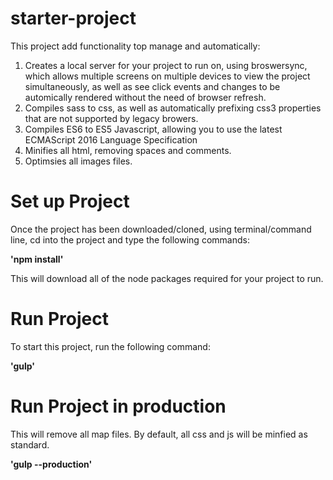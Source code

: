 # starter-project

This project add functionality top manage and automatically:

1. Creates a local server for your project to run on, using broswersync, which allows multiple screens on multiple devices to view the project simultaneously, as well as see click events and changes to be automically rendered without the need of browser refresh. 
2. Compiles sass to css, as well as automatically prefixing css3 properties that are not supported by legacy browers.
3. Compiles ES6 to ES5 Javascript, allowing you to use the latest ECMAScript 2016 Language Specification
4. Minifies all html, removing spaces and comments.
5. Optimsies all images files.


# Set up Project

Once the project has been downloaded/cloned, using terminal/command line, cd into the project and type the following commands:

**'npm install'** 

This will download all of the node packages required for your project to run.

# Run Project

To start this project, run the following command:

**'gulp'**

# Run Project in production

This will remove all map files. By default, all css and js will be minfied as standard.

**'gulp --production'**




